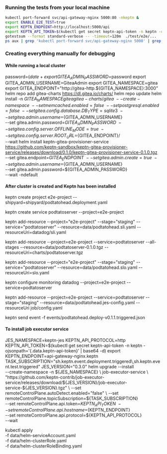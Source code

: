 ### Running the tests from your local machine
```bash
kubectl port-forward svc/api-gateway-nginx 5000:80 -nkeptn &
export ENABLE_E2E_TEST=true
export KEPTN_ENDPOINT=http://localhost:5000/api
export KEPTN_API_TOKEN=$(kubectl get secret keptn-api-token -n keptn -ojsonpath='{.data.keptn-api-token}' | base64 -d)
gotestsum --format standard-verbose -- -timeout=120m  ./test/e2e/...
ps aux | grep 'kubectl port-forward svc/api-gateway-nginx 5000' | grep -v 'grep' | awk '{print $2}' | xargs -I{} kill -9 {}
```
### Creating everything manually for debugging
#### While running a local cluster
password=$(date +%s | sha256sum | base64 | head -c 32)
export GITEA_ADMIN_PASSWORD=$password
export GITEA_ADMIN_USERNAME=GiteaAdmin
export GITEA_NAMESPACE=gitea
export GITEA_ENDPOINT="http://gitea-http.${GITEA_NAMESPACE}:3000"
helm repo add gitea-charts https://dl.gitea.io/charts/
helm repo update
helm install -n ${GITEA_NAMESPACE} gitea gitea-charts/gitea \
--create-namespace \
--set memcached.enabled=false \
--set postgresql.enabled=false \
--set gitea.config.database.DB_TYPE=sqlite3 \
--set gitea.admin.username=${GITEA_ADMIN_USERNAME} \
--set gitea.admin.password=${GITEA_ADMIN_PASSWORD} \
--set gitea.config.server.OFFLINE_MODE=true \
--set gitea.config.server.ROOT_URL=${GITEA_ENDPOINT}/ \
--wait 
helm install keptn-gitea-provisioner-service https://github.com/keptn-sandbox/keptn-gitea-provisioner-service/releases/download/0.1.0/keptn-gitea-provisioner-service-0.1.0.tgz \
--set gitea.endpoint=${GITEA_ENDPOINT} \
--set gitea.admin.create=true \
--set gitea.admin.username=${GITEA_ADMIN_USERNAME} \
--set gitea.admin.password=${GITEA_ADMIN_PASSWORD} \
--wait -ndefault

#### After cluster is created and Keptn has been installed
keptn create project e2e-project --shipyard=shipyard/podtatohead.deployment.yaml

keptn create service podtatoserver --project=e2e-project

keptn add-resource --project="e2e-project" --stage="staging" --service="podtatoserver" --resource=data/podtatohead.sli.yaml --resourceUri=datadog/sli.yaml

keptn add-resource --project=e2e-project --service=podtatoserver --all-stages --resource=data/podtatoserver-0.1.0.tgz --resourceUri=charts/podtatoserver.tgz

keptn add-resource --project="e2e-project" --stage="staging" --service="podtatoserver" --resource=data/podtatohead.slo.yaml --resourceUri=slo.yaml

keptn configure monitoring datadog --project=e2e-project --service=podtatoserver 

keptn add-resource --project=e2e-project --service=podtatoserver --stage="staging" --resource=data/podtatohead.jes-config.yaml --resourceUri job/config.yaml

keptn send event -f events/podtatohead.deploy-v0.1.1.triggered.json

#### To install job executor service
JES_NAMESPACE=keptn-jes
KEPTN_API_PROTOCOL=http
KEPTN_API_TOKEN=$(kubectl get secret keptn-api-token -n keptn -ojsonpath='{.data.keptn-api-token}' | base64 -d)
export KEPTN_ENDPOINT=api-gateway-nginx.keptn
TASK_SUBSCRIPTION="sh.keptn.event.deployment.triggered\\,sh.keptn.event.test.triggered"
JES_VERSION="0.3.0"
helm upgrade --install \
--create-namespace -n ${JES_NAMESPACE} \
job-executor-service \
"https://github.com/keptn-contrib/job-executor-service/releases/download/${JES_VERSION}/job-executor-service-${JES_VERSION}.tgz" \
--set remoteControlPlane.autoDetect.enabled="false" \
--set remoteControlPlane.topicSubscription=${TASK_SUBSCRIPTION} \
--set remoteControlPlane.api.token=${KEPTN_API_TOKEN} \
--set remoteControlPlane.api.hostname=${KEPTN_ENDPOINT} \
--set remoteControlPlane.api.protocol=${KEPTN_API_PROTOCOL} \
--wait

kubectl apply \
    -f data/helm-serviceAccount.yaml \
    -f data/helm-clusterRole.yaml \
    -f data/helm-clusterRoleBinding.yaml

